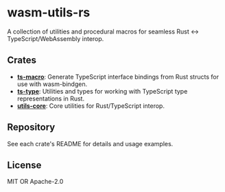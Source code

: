 # wasm-utils-rs

A collection of utilities and procedural macros for seamless Rust <->
TypeScript/WebAssembly interop.

## Crates

- **[ts-macro]**: Generate TypeScript interface bindings from Rust structs for use
  with wasm-bindgen.
- **[ts-type]**: Utilities and types for working with TypeScript type
  representations in Rust.
- **[utils-core]**: Core utilities for Rust/TypeScript interop.

## Repository

See each crate's README for details and usage examples.

## License

MIT OR Apache-2.0

[ts-macro]: ./crates/ts-macro
[ts-type]: ./crates/ts-type
[utils-core]: ./crates/utils-core